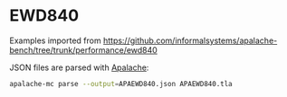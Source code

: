 # EWD840

Examples imported from https://github.com/informalsystems/apalache-bench/tree/trunk/performance/ewd840

JSON files are parsed with [Apalache](https://github.com/informalsystems/apalache):

``` sh
apalache-mc parse --output=APAEWD840.json APAEWD840.tla
```
